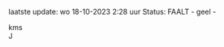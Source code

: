 laatste update: 
wo 18-10-2023  2:28   uur 
Status: FAALT - geel - 
<div class="service R">kms</div><div class="service R">J</div>